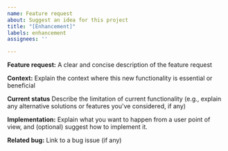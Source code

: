 ```yaml
---
name: Feature request
about: Suggest an idea for this project
title: "[Enhancement]"
labels: enhancement
assignees: ''

---
```


**Feature request:**
A clear and concise description of the feature request

**Context:**
Explain the context where this new functionality is essential or beneficial

**Current status**
Describe the limitation of current functionality (e.g., explain any alternative solutions or features you've considered, if any)

**Implementation:**
Explain what you want to happen from a user point of view, and (optional) suggest how to implement it.

**Related bug:**
Link to a bug issue (if any)

